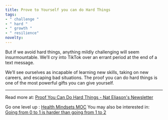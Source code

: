 ```yaml
---
title: Prove to Yourself you can do Hard Things
tags:
- " challenge "
- " hard "
- " growth "
- " resilience"
novelty:
---
```


But if we avoid hard things, anything mildly challenging will seem insurmountable. We’ll cry into TikTok over an errant period at the end of a text message. 

We’ll see ourselves as incapable of learning new skills, taking on new careers, and escaping bad situations. The proof you can do hard things is one of the most powerful gifts you can give yourself.

----

Read more at: [Proof You Can Do Hard Things - Nat Eliason's Newsletter](https://blog.nateliason.com/p/proof-you-can-do-hard-things)

Go one level up : [Health Mindsets MOC](Maps/Health%20Mindsets%20MOC.md)
You may also be interested in: [Going from 0 to 1 is harder than going from 1 to 2](Notes/Going%20from%200%20to%201%20is%20harder%20than%20going%20from%201%20to%202.md)